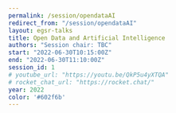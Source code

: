 ```yaml
---
permalink: /session/opendataAI
redirect_from: "/session/opendataAI"
layout: egsr-talks
title: Open Data and Artificial Intelligence
authors: "Session chair: TBC"
start: "2022-06-30T10:15:00Z"
end: "2022-06-30T11:10:00Z"
session_id: 1
# youtube_url: "https://youtu.be/QkP5u4yXTQA"
# rocket_chat_url: "https://rocket.chat/"
year: 2022
color: '#602f6b'
---
```


